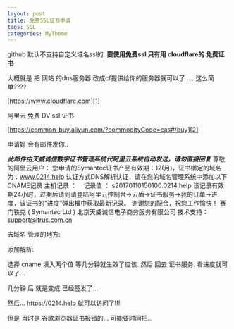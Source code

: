 ```yaml
---
layout: post
title: 免费SSL证书申请
tags: SSL
categories: MyTheme
---
```


github 默认不支持自定义域名ssl的.
**要使用免费ssl 只有用 cloudflare的 免费证书**

大概就是 把 网站 的dns服务器 改成cf提供给你的服务器就可以了 .... 这么简单????


[https://www.cloudflare.com][1]








阿里云 免费 DV ssl 证书 



[https://common-buy.aliyun.com/?commodityCode=cas#/buy][2]


申请好 会有邮件发你..


***此邮件由天威诚信数字证书管理系统代阿里云系统自动发送，请勿直接回复***
尊敬的阿里云用户：
您申请的Symantec证书产品有效期：12(月)，证书绑定的域名为：www.0214.help
认证方式DNS解析认证，请在您的域名管理系统中添加以下CNAME记录
主机记录 ： 
   记录值 ： s20170110150100.0214.help
该记录有效期24小时，过期后请到请登陆阿里云控制台-\>云盾-\>证书服务-\>我的订单-\>进度，该证书的“进度”弹出框中获取最新记录。
谢谢您的配合，祝您工作愉快！
赛门铁克 ( Symantec Ltd ) 北京天威诚信电子商务服务有限公司 技术支持：support@itrus.com.cn





去域名 管理的地方:

添加解析:

选择 cname  填入两个值  等几分钟就生效了应该.
然后 回去 证书服务.  看进度就可以了...

几分钟 后  就是变成 已经签发了...

然后... https://0214.help 就可以访问了!!!



但是 当时是 谷歌浏览器证书报错的... 可能要时间把...




























[1]:	https://www.cloudflare.com
[2]:	https://common-buy.aliyun.com/?commodityCode=cas#/buy